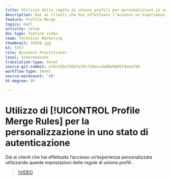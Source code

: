 ```yaml
---
title: Utilizzo delle regole di unione profili per personalizzare in uno stato di autenticazione
description: Dai ai clienti che hai effettuato l’accesso un’esperienza personalizzata utilizzando queste impostazioni delle regole di unione profili .
feature: Profile Merge
topics: null
activity: setup
doc-type: feature video
team: Technical Marketing
thumbnail: 35938.jpg
kt: 5357
role: Business Practitioner
level: Intermediate
translation-type: tm+mt
source-git-commit: a7dc335e75697a7b1720eccdadbb9605fdeda798
workflow-type: tm+mt
source-wordcount: '50'
ht-degree: 0%

---
```



# Utilizzo di [!UICONTROL Profile Merge Rules] per la personalizzazione in uno stato di autenticazione

Dai ai clienti che hai effettuato l’accesso un’esperienza personalizzata utilizzando queste impostazioni delle regole di unione profili .

>[!VIDEO](https://video.tv.adobe.com/v/35938/?quality=12&learn=on)
